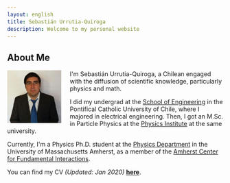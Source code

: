 ```yaml
---
layout: english
title: Sebastián Urrutia-Quiroga
description: Welcome to my personal website
---
```


## About Me

<img src="my_picture.jpg" alt="" height="25%" width="25%" style="float: left; margin-right: 20px; margin-bottom: 10px;" >

I'm Sebastián Urrutia-Quiroga, a Chilean engaged with the diffusion of scientific knowledge, particularly physics and math.

I did my undergrad at the [School of Engineering](https://www.ing.uc.cl/) in the Pontifical Catholic University of Chile, where I majored in electrical engineering. Then, I got an M.Sc. in Particle Physics at the [Physics Institute](http://fisica.uc.cl/) at the same university.

Currently, I'm a Physics Ph.D. student at the [Physics Department](http://www.physics.umass.edu/) in the University of Massachusetts Amherst, as a member of the [Amherst Center for Fundamental Interactions](https://www.physics.umass.edu/acfi/).

You can find my CV _(Updated: Jan 2020)_ [**here**](CV.pdf).
